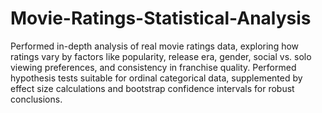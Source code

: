 # Movie-Ratings-Statistical-Analysis
Performed in-depth analysis of real movie ratings data, exploring how ratings vary by factors like popularity, release era, gender, social vs. solo viewing preferences, and consistency in franchise quality. Performed hypothesis tests suitable for ordinal categorical data, supplemented by effect size calculations and bootstrap confidence intervals for robust conclusions.
